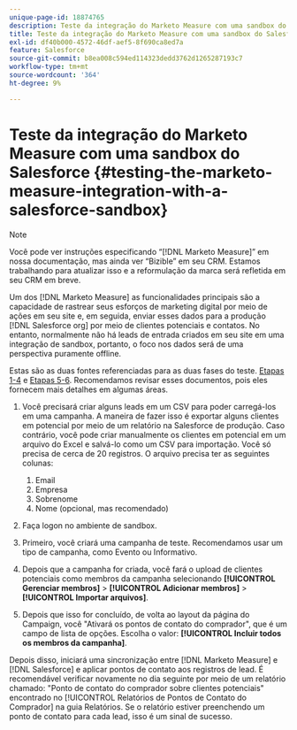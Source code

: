 ```yaml
---
unique-page-id: 18874765
description: Teste da integração do Marketo Measure com uma sandbox do Salesforce - [!DNL Marketo Measure] - Documentação do produto
title: Teste da integração do Marketo Measure com uma sandbox do Salesforce
exl-id: df40b000-4572-46df-aef5-8f690ca8ed7a
feature: Salesforce
source-git-commit: b8ea008c594ed114323dedd3762d1265287193c7
workflow-type: tm+mt
source-wordcount: '364'
ht-degree: 9%

---
```


# Teste da integração do Marketo Measure com uma sandbox do Salesforce {#testing-the-marketo-measure-integration-with-a-salesforce-sandbox}

>[!NOTE]
>
>Você pode ver instruções especificando “[!DNL Marketo Measure]” em nossa documentação, mas ainda ver “Bizible” em seu CRM. Estamos trabalhando para atualizar isso e a reformulação da marca será refletida em seu CRM em breve.

Um dos [!DNL Marketo Measure] as funcionalidades principais são a capacidade de rastrear seus esforços de marketing digital por meio de ações em seu site e, em seguida, enviar esses dados para a produção [!DNL Salesforce org] por meio de clientes potenciais e contatos. No entanto, normalmente não há leads de entrada criados em seu site em uma integração de sandbox, portanto, o foco nos dados será de uma perspectiva puramente offline.

Estas são as duas fontes referenciadas para as duas fases do teste. [Etapas 1-4](https://help.salesforce.com/apex/HTViewHelpDoc?id=lead_import_wizard.htm&amp;language=en_US) e [Etapas 5-6](/help/channel-tracking-and-setup/offline-channels/legacy-processes/syncing-offline-campaigns.md). Recomendamos revisar esses documentos, pois eles fornecem mais detalhes em algumas áreas.

1. Você precisará criar alguns leads em um CSV para poder carregá-los em uma campanha. A maneira de fazer isso é exportar alguns clientes em potencial por meio de um relatório na Salesforce de produção. Caso contrário, você pode criar manualmente os clientes em potencial em um arquivo do Excel e salvá-lo como um CSV para importação. Você só precisa de cerca de 20 registros. O arquivo precisa ter as seguintes colunas:

   1. Email
   1. Empresa
   1. Sobrenome
   1. Nome (opcional, mas recomendado)

1. Faça logon no ambiente de sandbox.
1. Primeiro, você criará uma campanha de teste. Recomendamos usar um tipo de campanha, como Evento ou Informativo.
1. Depois que a campanha for criada, você fará o upload de clientes potenciais como membros da campanha selecionando **[!UICONTROL Gerenciar membros]** > **[!UICONTROL Adicionar membros]** > **[!UICONTROL Importar arquivos]**.
1. Depois que isso for concluído, de volta ao layout da página do Campaign, você &quot;Ativará os pontos de contato do comprador&quot;, que é um campo de lista de opções. Escolha o valor: **[!UICONTROL Incluir todos os membros da campanha]**.

Depois disso, iniciará uma sincronização entre [!DNL Marketo Measure] e [!DNL Salesforce] e aplicar pontos de contato aos registros de lead. É recomendável verificar novamente no dia seguinte por meio de um relatório chamado: &quot;Ponto de contato do comprador sobre clientes potenciais&quot; encontrado no [!UICONTROL Relatórios de Pontos de Contato do Comprador] na guia Relatórios. Se o relatório estiver preenchendo um ponto de contato para cada lead, isso é um sinal de sucesso.
